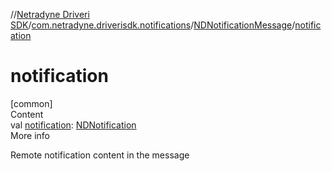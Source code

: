 //[Netradyne Driveri SDK](../../index.md)/[com.netradyne.driverisdk.notifications](../index.md)/[NDNotificationMessage](index.md)/[notification](notification.md)



# notification  
[common]  
Content  
val [notification](notification.md): [NDNotification](../-n-d-notification/index.md)  
More info  


Remote notification content in the message

  



